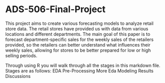 # ADS-506-Final-Project

This project aims to create various forecasting models to analyze retail store data. The retail stores have provided us with data from various locations and different departments. The main goal of this paper is to forecast department-specific sales for the weekly sales of the retailers provided, so the retailers can better understand what influences their weekly sales, allowing for stores to be better prepared for low or high selling periods.

Through using R you will walk through all the stages in this markdown file. Stages are as follows: EDA Pre-Processing More Eda Modeling Results Discussions
